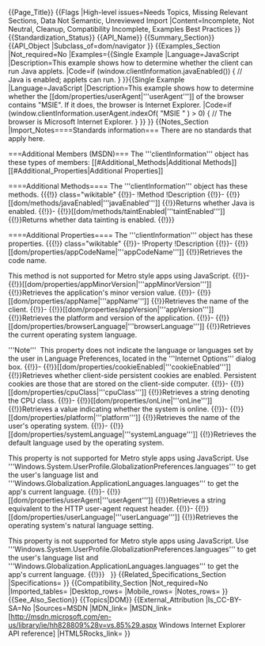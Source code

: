 {{Page_Title}}
{{Flags
|High-level issues=Needs Topics, Missing Relevant Sections, Data Not Semantic, Unreviewed Import
|Content=Incomplete, Not Neutral, Cleanup, Compatibility Incomplete, Examples Best Practices
}}
{{Standardization_Status}}
{{API_Name}}
{{Summary_Section}}
{{API_Object
|Subclass_of=dom/navigator
}}
{{Examples_Section
|Not_required=No
|Examples={{Single Example
|Language=JavaScript
|Description=This example shows how to determine whether the client can run Java applets.
|Code=if (window.clientInformation.javaEnabled()) {
    // Java is enabled; applets can run.
}
}}{{Single Example
|Language=JavaScript
|Description=This example shows how to determine whether the [[dom/properties/userAgent|'''userAgent''']] of the browser contains "MSIE". If it does, the browser is Internet Explorer.
|Code=if (window.clientInformation.userAgent.indexOf( "MSIE " ) &gt; 0) {
    // The browser is Microsoft Internet Explorer.
}
}}
}}
{{Notes_Section
|Import_Notes====Standards information===
There are no standards that apply here.

===Additional Members (MSDN)===
The '''clientInformation''' object has these types of members:
[[#Additional_Methods|Additional Methods]]
[[#Additional_Properties|Additional Properties]]


====Additional Methods====
The '''clientInformation''' object has these methods.
{{{!}} class="wikitable"
{{!}}-
!Method
!Description
{{!}}-
{{!}}[[dom/methods/javaEnabled|'''javaEnabled''']]
{{!}}Returns whether Java is enabled.
{{!}}-
{{!}}[[dom/methods/taintEnabled|'''taintEnabled''']]
{{!}}Returns whether data tainting is enabled.
{{!}}}
 

====Additional Properties====
The '''clientInformation''' object has these properties.
{{{!}} class="wikitable"
{{!}}-
!Property
!Description
{{!}}-
{{!}}[[dom/properties/appCodeName|'''appCodeName''']]
{{!}}Retrieves the code name.

This method is not supported for Metro style apps using JavaScript.
{{!}}-
{{!}}[[dom/properties/appMinorVersion|'''appMinorVersion''']]
{{!}}Retrieves the application's minor version value.
{{!}}-
{{!}}[[dom/properties/appName|'''appName''']]
{{!}}Retrieves the name of the client.
{{!}}-
{{!}}[[dom/properties/appVersion|'''appVersion''']]
{{!}}Retrieves the platform and version of the application.
{{!}}-
{{!}}[[dom/properties/browserLanguage|'''browserLanguage''']]
{{!}}Retrieves the current operating system language. 

'''Note'''  This property does not indicate the language or languages set by the user in Language Preferences, located in the '''Internet Options''' dialog box.
{{!}}-
{{!}}[[dom/properties/cookieEnabled|'''cookieEnabled''']]
{{!}}Retrieves whether client-side persistent cookies are enabled.  Persistent cookies are those that are stored on the client-side computer.
{{!}}-
{{!}}[[dom/properties/cpuClass|'''cpuClass''']]
{{!}}Retrieves a string denoting the CPU class.
{{!}}-
{{!}}[[dom/properties/onLine|'''onLine''']]
{{!}}Retrieves a value indicating whether the system is online.
{{!}}-
{{!}}[[dom/properties/platform|'''platform''']]
{{!}}Retrieves the name of the user's operating system.
{{!}}-
{{!}}[[dom/properties/systemLanguage|'''systemLanguage''']]
{{!}}Retrieves the default language used by the operating system. 



This property is not supported for Metro style apps using JavaScript.
Use '''Windows.System.UserProfile.GlobalizationPreferences.languages''' to get the user's language list and '''Windows.Globalization.ApplicationLanguages.languages''' to get the app's current language.
{{!}}-
{{!}}[[dom/properties/userAgent|'''userAgent''']]
{{!}}Retrieves a string equivalent to the HTTP user-agent request header.
{{!}}-
{{!}}[[dom/properties/userLanguage|'''userLanguage''']]
{{!}}Retrieves the operating system's natural language setting.


This property is not supported for Metro style apps using JavaScript.
Use '''Windows.System.UserProfile.GlobalizationPreferences.languages''' to get the user's language list and '''Windows.Globalization.ApplicationLanguages.languages''' to get the app's current language.
{{!}}}
 
}}
{{Related_Specifications_Section
|Specifications=
}}
{{Compatibility_Section
|Not_required=No
|Imported_tables=
|Desktop_rows=
|Mobile_rows=
|Notes_rows=
}}
{{See_Also_Section}}
{{Topics|DOM}}
{{External_Attribution
|Is_CC-BY-SA=No
|Sources=MSDN
|MDN_link=
|MSDN_link=[http://msdn.microsoft.com/en-us/library/ie/hh828809%28v=vs.85%29.aspx Windows Internet Explorer API reference]
|HTML5Rocks_link=
}}